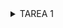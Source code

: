 <details>
<summary>TAREA 1</summary>

# **Tarea 1**

El objetivo de esta primera tarea es realizar un análisis de las emociones presentes en un capítulo del programa "The Kardashians". Se utilizará la transcripción del décimo capítulo de la primera temporada disponible en [el siguiente link](https://transcripts.foreverdreaming.org/viewforum.php?f=2354#google_vignette). Para un resumen del capítulo [pinchar aquí](https://en.wikipedia.org/wiki/The_Kardashians#Season_1_(2022)).

Para ello se usará la librería tidytext que cuenta con distintos lexicones emocionales que permiten asignarles distintos valores a las palabras de acuerdo a diversos criterios:

• Afinn: Asigna un valor entre -5 y +5 a las palabras de acuerdo a su valencia emocional. Siendo -5 extremadamente negativa y +5 extremadamente positiva

• Bing: Binariza las palabras entre valencia positiva y negativa

• NRC: Categoriza palabras en función a categoría emocional de pertenencia.

## **1. Ordenamiento de datos**

Al descargar la transcripción esta corresponde a un solo hilo de texto en formato txt. Hay que procesar el texto eliminando símbolos. Inicialmente se usó la función preprocess_text de la librería "text2emotion", sin embargo, esta modificó el texto en algunas partes. Por ejemplo: "be able to expand`\r\n`our family one day" fue transformado a "be able to e tongue sticking out and our family one day"

Por lo tanto, se usó una aproximación distinta. Primero se eliminaron las apariciones del control `\r` en el archivo .txt que indica separación entre líneas, pero no cambio de turnos (Linea. 17). Posteriormente se separó el texto en líneas individuales usando el control `\n` presente en el archivo txt como indicador para ello (L.26). Luego se eliminaron las líneas vacías (L.30,31). Finalmente se convirtió la transcripción en un dataframe (L.66)


## **2. Transformación de datos**

Se descargaron los lexicones señalados más arriba y posteriormente se tokenizó el dataframe separándolo según las palabras emocionales presentes en este (L69-81). Esto generó 3 objetos, cada uno incluyendo la categorización léxica de acuerdo a las características de cada uno de los lexicones. 

En base a estos objetos se puede empezar a generar gráficos para visualizar los resultados.

## **3. Visualizacion**
Se intentaron diversas aproximaciones para graficar los resultados, las cuáles ayudaron a su vez a visibilizar las limitaciones de este tipo de análisis (ver sección siguiente).
Primero se hizo una tabla con las 3 palabras más comunes por cada emoción categorizada por el lexicón nrc, y posteriormente esta se graficó. Sin embargo, este gráfico fue considerado inapropiado ya que una palabra puede ser agrupada en más de una categoría en una aparición lo que distorsiona entonces los resultados. 

Se consideró más apropiado realizar un gráfico de barras para mostrar la frecuencia de las 4 palabras más comunes para expresar sentimientos positivos y negativos, que se presenta a continuación.

![Grafico de barras que muestra las 4 palabras más usadas para demostrar sentimientos positivos y negativos. En el eje Y se indica la frecuencia de aparición que va desde 0 hasta 129. Las palabras más usadas para demostrar sentimientos positivos son “like”, “Good”, “love” y “right”. Las 4 más usadas para sentimientos negativos son “bad”, “hard”, “crazy” y”exhausted” ](https://github.com/augusto-rp/tareas_curso/blob/master/tarea1_kardashians/grafico_bin.jpeg) “Palabras más comunes para expresar emociones positivas y negativas”



## **4. Conclusiones**
Los análisis demuestran las limitaciones de este paquete para realizar el análisis de las emociones presentes en el capítulo. La principal limitación es la ausencia de consideraciones contextuales y pragmáticas en la categorización de las palabras. Esto es evidente en la asignación de valencias positivas a las palabra “like” que en la mayoría de los casos es usada no para indicar gusto por algo sino como muletilla al hablar.

Además, en el lexicón NRC una misma palabra puede corresponden a múltiples emociones, por ejemplo “god” es considerada como indicando anticipación, jubilo, miedo, confianza y sentimientos positivos. Sin embargo, al ver en detalle la aparición de esta palabra en la mayoría de los casos se trata de la expresión “oh my god”.

Un aprendizaje de esta tarea es entonces, que en caso de usar estos lexicones es importante no depender exclusivamente de ellos para el análisis semánticos de las emociones presentes y la importancia de estar familiarizado con el texto.

Finalmente, es importante señalar que debido a las caracteristicas del archivo de transcripcion original no se logró separar los turnos de habla por hablante. Lo que revela también la relevancia de contar con fuentes de datos apropiadamente formateadas para facilitiar sus análisis.

</details>
